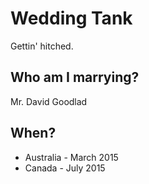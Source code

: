 # Wedding Tank
Gettin' hitched.

## Who am I marrying?
Mr. David Goodlad

## When?
* Australia - March 2015
* Canada - July 2015
